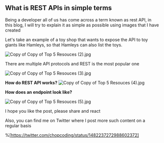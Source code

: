 ## What is REST APIs in simple terms

Being a developer all of us has come across a term known as rest API, in this blog, I will try to explain it as simple as possible using images that I have created

Let's take an example of a toy shop that wants to expose the API to toy giants 
like Hamleys, so that Hamleys can also list the toys.

![Copy of Copy of Top 5 Resouces  (2).jpg](https://cdn.hashnode.com/res/hashnode/image/upload/v1642255858334/6o_UnNwh1.jpeg)

There are multiple API protocols and REST is the most popular one

![Copy of Copy of Top 5 Resouces  (3).jpg](https://cdn.hashnode.com/res/hashnode/image/upload/v1642255905045/KPSCJtRQQ.jpeg)

**How do REST API works?**
![Copy of Copy of Top 5 Resouces  (4).jpg](https://cdn.hashnode.com/res/hashnode/image/upload/v1642255998800/btSKg4XCk.jpeg)

**How does an endpoint look like?**

![Copy of Copy of Top 5 Resouces  (5).jpg](https://cdn.hashnode.com/res/hashnode/image/upload/v1642256068686/wy-4QIjTd.jpeg)




I hope you like the post, please share and react 

Also, you can find me on Twitter where I post more such content on a regular basis

%[https://twitter.com/chopcoding/status/1482237272988602372]

